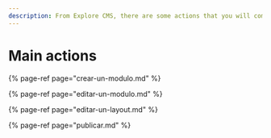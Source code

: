 ```yaml
---
description: From Explore CMS, there are some actions that you will complete more frequently than others. Take a quick look at how to do them.
---
```


# Main actions

{% page-ref page="crear-un-modulo.md" %}

{% page-ref page="editar-un-modulo.md" %}

{% page-ref page="editar-un-layout.md" %}

{% page-ref page="publicar.md" %}
